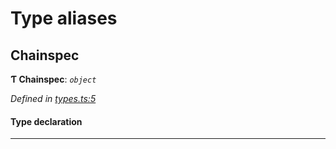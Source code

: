 

# Type aliases

<a id="chainspec"></a>

##  Chainspec

**Ƭ Chainspec**: *`object`*

*Defined in [types.ts:5](https://github.com/polkadot-js/common/blob/785c4e4/packages/chainspec/src/types.ts#L5)*

#### Type declaration

___

